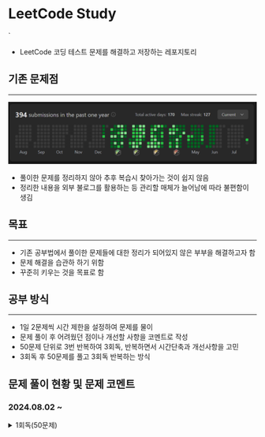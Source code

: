 # LeetCode Study
`
- LeetCode 코딩 테스트 문제를 해결하고 저장하는 레포지토리
## 기존 문제점
***
![sreensh](src/main/resources/img/LeetCodeScreenShot.PNG)
- 풀이한 문제를 정리하지 않아 추후 복습시 찾아가는 것이 쉽지 않음
- 정리한 내용을 외부 불로그를 활용하는 등 관리할 매체가 늘어남에 따라 불편함이 생김

## 목표
***
- 기존 공부법에서 풀이한 문제들에 대한 정리가 되어있지 않은 부부을 해결하고자 함
- 문제 해결을 습관하 하기 위함
- 꾸준히 키우는 것을 목표로 함

## 공부 방식
***
- 1일 2문제씩 시간 제한을 설정하여 문제를 물이
- 문제 풀이 후 어려웠던 점이나 개선할 사항을 코멘트로 작성
- 50문제 단위로 3번 반복하여 3회독, 반복하면서 시간단축과 개선사항을 고민
- 3회독 후 50문제를 풀고 3회독 반복하는 방식

## 문제 풀이 현황 및 문제 코멘트
### 2024.08.02 ~
<details>
<summary>1회독(50문제)</summary>
<br>

| 문제	                                                       | 난이도  | 걸린시간 | 제한시간	 |     날짜     | 코멘트                                                                                        |
|:----------------------------------------------------------|:----:|:----:|:-----:|:----------:|:-------------------------------------------------------------------------------------------|
| 1. Two Sum                                                | easy |  11  |  25   | 2024/08/02 |                                                                                            |
| 21. PalindromeNumber                                      | easy |  19  |  25   | 2024/08/02 |                                                                                            |
| 14. Longest Common Prefix                                 | easy |  12  |  25   | 2024/08/03 |                                                                                            |
| 21. Merge Two Sorted Lists                                | easy |  TO  |  25   | 2024/08/03 | 리스트 자료의 특성을 잘 생각해서 풀어보자                                                                    |
| 14. SqrtX                                                 | easy |  23  |  25   | 2024/08/04 | 이진 탐색을 너무 늦게 생각했다                                                                          |
| 190. Reverse Bits                                         | easy |  12  |  25   | 2024/08/04 | 비트 연산자를 빠르게 생각해 내서 쉽게 풀었음                                                                  |
| 441. Arranging Coins                                      | easy |  15  |  25   | 2024/08/05 | 수학적 접근                                                                                     |
| 530. MinimumAbsoluteDifferenceInBST                       | easy |  21  |  25   | 2024/08/05 |                                                                                            |
| 2053. Kth Distinct String in an Array                     | easy |  20  |  25   | 2024/08/06 | 문제 해석에서 시간 소요, 맵 자료구조 하나로 해결 가능해 보임                                                        |
| 2144. Minimum Cost Of Buying Candies With Discount        | easy |  11  |  25   | 2024/08/06 | 내림 차순 배열을 생각하다 3의 배수를 의미하는 변수를 추가함으로써 더 간결하게 구현하였음                                         |
| 1822. Sign of the Product of an Array                     | easy |  6   |  25   | 2024/08/07 | 초기에 자료형의 메모리를 고려하지 않고 설계하다가 오버플로우 발생                                                       |
| 2129. Capitalize the Title                                | easy |  22  |  25   | 2024/08/07 | 마지막 공백(" ") 제거를 유의해야 한다                                                                    |
| 2716. Minimize String Length                              | easy |  7   |  25   | 2024/08/08 |                                                                                            |
| 1827. Minimum Operations to Make the Array Increasing     | easy |  6   |  25   | 2024/08/08 |                                                                                            |
| 1518. Water Bottles                                       | easy |  8   |  25   | 2024/08/09 |                                                                                            |
| 559. Maximum Depth of N-ary Tree                          | easy |  15  |  25   | 2024/08/09 | 트리에서 문제해결 할 때 경게값에서 문제가 발생(뿌리, 잎)하는 것을 조심하자                                                |
| 674. Longest Continuous Increasing Subsequence            | easy |  20  |  25   | 2024/08/10 |                                                                                            |
| 680. Valid Palindrome II                                  | easy |  15  |  25   | 2024/08/10 | 회문 문제의 한 유형.                                                                               |
| 3079. Find the Sum of Encrypted Integers                  | easy |  22  |  25   | 2024/08/11 |                                                                                            |
| 2974. Minimum Number Game                                 | easy |  20  |  25   | 2024/08/11 |                                                                                            |
| 703. Kth Largest Element In a Stream                      | easy |  TO  |  25   | 2024/08/12 | nums가 비어있는 경우, k가 nums의 크기보다 작은 경우 등, 처리해야할 경우의 수가 많았다. 우선순위 queue자료 구조를 활용하면 더 쉽게 풀릴것 같다. |
| 1791. Find Center Of Star Graph                           | easy |  10  |  25   | 2024/08/12 |                                                                                            |
| 1967. Number of Strings That Appear as Substrings in Word | easy |  6   |  25   | 2024/08/13 | 성능이 않좋게 나왔다. String에서 지원하는 메소드를 그대로 쓴 이유. 다음에는 다른 방식으로 풀 것                                 |
| 2180. Count Integers With Even Digit Sum                  | easy |  17  |  25   | 2024/08/13 |                                                                                            |
| 110. Balanced Binary Tree                                 | easy |  23  |  25   | 2024/08/14 |                                 |
| 145. Binary Tree Postorder Traversal                      | easy |  17  |  25   | 2024/08/14 |                                                                                            |
| 860. Lemonade Change                                      | easy |  20  |  25   | 2024/08/15 |                                 |
| 1636. Sort Array by Increasing Frequency                  | easy |  17  |  25   | 2024/08/15 |                                                                                            |


</details>